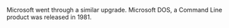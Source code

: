Microsoft went through a similar upgrade. Microsoft DOS, a Command Line
product was released in 1981.